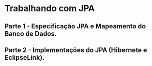 # Trabalhando com JPA 

## Parte 1 - Especificação JPA e Mapeamento do Banco de Dados.

## Parte 2 - Implementações do JPA (Hibernete e EclipseLink).